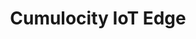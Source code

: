 ---
title: Cumulocity IoT Edge
bundle: edge
icon: "fa fa-book"
type: root
layout: root
weight: 60
---